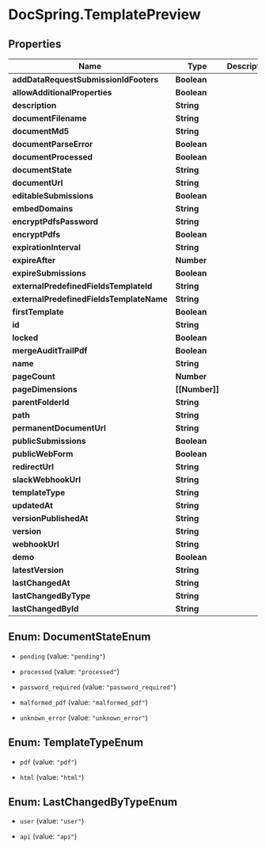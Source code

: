 # DocSpring.TemplatePreview

## Properties

Name | Type | Description | Notes
------------ | ------------- | ------------- | -------------
**addDataRequestSubmissionIdFooters** | **Boolean** |  | 
**allowAdditionalProperties** | **Boolean** |  | 
**description** | **String** |  | 
**documentFilename** | **String** |  | 
**documentMd5** | **String** |  | 
**documentParseError** | **Boolean** |  | 
**documentProcessed** | **Boolean** |  | 
**documentState** | **String** |  | 
**documentUrl** | **String** |  | 
**editableSubmissions** | **Boolean** |  | 
**embedDomains** | **String** |  | 
**encryptPdfsPassword** | **String** |  | 
**encryptPdfs** | **Boolean** |  | 
**expirationInterval** | **String** |  | 
**expireAfter** | **Number** |  | 
**expireSubmissions** | **Boolean** |  | 
**externalPredefinedFieldsTemplateId** | **String** |  | 
**externalPredefinedFieldsTemplateName** | **String** |  | 
**firstTemplate** | **Boolean** |  | 
**id** | **String** |  | 
**locked** | **Boolean** |  | 
**mergeAuditTrailPdf** | **Boolean** |  | 
**name** | **String** |  | 
**pageCount** | **Number** |  | 
**pageDimensions** | **[[Number]]** |  | 
**parentFolderId** | **String** |  | 
**path** | **String** |  | 
**permanentDocumentUrl** | **String** |  | 
**publicSubmissions** | **Boolean** |  | 
**publicWebForm** | **Boolean** |  | 
**redirectUrl** | **String** |  | 
**slackWebhookUrl** | **String** |  | 
**templateType** | **String** |  | 
**updatedAt** | **String** |  | 
**versionPublishedAt** | **String** |  | 
**version** | **String** |  | 
**webhookUrl** | **String** |  | 
**demo** | **Boolean** |  | 
**latestVersion** | **String** |  | 
**lastChangedAt** | **String** |  | 
**lastChangedByType** | **String** |  | 
**lastChangedById** | **String** |  | 



## Enum: DocumentStateEnum


* `pending` (value: `"pending"`)

* `processed` (value: `"processed"`)

* `password_required` (value: `"password_required"`)

* `malformed_pdf` (value: `"malformed_pdf"`)

* `unknown_error` (value: `"unknown_error"`)





## Enum: TemplateTypeEnum


* `pdf` (value: `"pdf"`)

* `html` (value: `"html"`)





## Enum: LastChangedByTypeEnum


* `user` (value: `"user"`)

* `api` (value: `"api"`)




